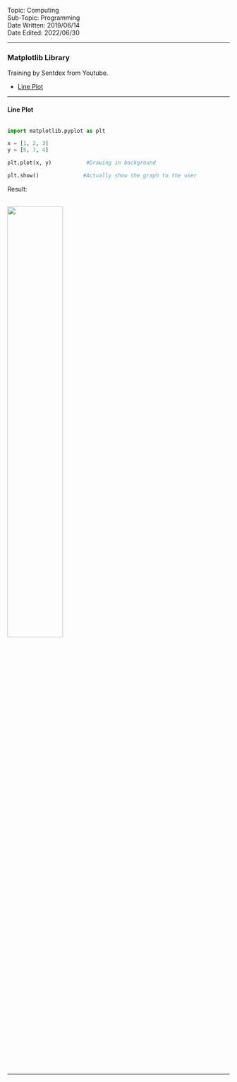 Topic: Computing<br>
Sub-Topic: Programming<br>
Date Written: 2019/06/14<br>
Date Edited: 2022/06/30<br>

---

### Matplotlib Library

Training by Sentdex from Youtube.

- [Line Plot](/com_program/py_matplotlib?id=Line-Plot)<br>

---

#### Line Plot

```python

import matplotlib.pyplot as plt

x = [1, 2, 3]
y = [5, 7, 4]

plt.plot(x, y)           #Drawing in background

plt.show()              #Actually show the graph to the user

```

Result:

<br>
<img src="\com_program\img\com_program_py_lineplot.png" width=50% height=50% />
<br>

---
